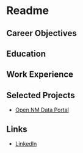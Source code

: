 # Readme

## Career Objectives

## Education

## Work Experience

## Selected Projects
* [Open NM Data Portal](open-nm)


## Links
* [LinkedIn](https://www.linkedin.com/in/daniel-seymournm/)
